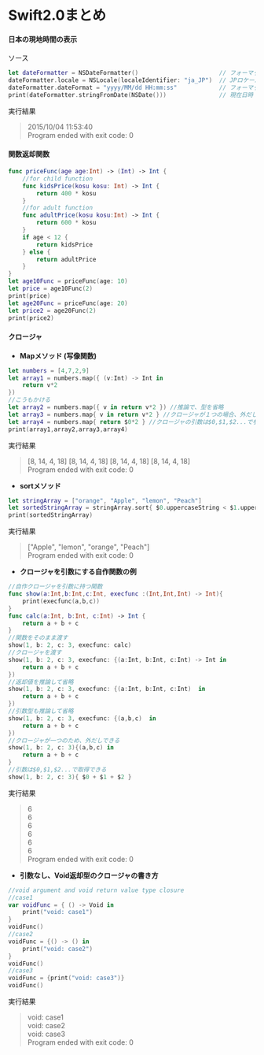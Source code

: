 # Swift2.0まとめ

#### 日本の現地時間の表示

ソース

```swift
let dateFormatter = NSDateFormatter()                       // フォーマットの取得
dateFormatter.locale = NSLocale(localeIdentifier: "ja_JP")  // JPロケール
dateFormatter.dateFormat = "yyyy/MM/dd HH:mm:ss"            // フォーマットの指定
print(dateFormatter.stringFromDate(NSDate()))               // 現在日時
```

実行結果
>2015/10/04 11:53:40  
>Program ended with exit code: 0

#### 関数返却関数
```swift
func priceFunc(age age:Int) -> (Int) -> Int {
    //for child function
    func kidsPrice(kosu kosu: Int) -> Int {
        return 400 * kosu
    }
    //for adult function
    func adultPrice(kosu kosu:Int) -> Int {
        return 600 * kosu
    }
    if age < 12 {
        return kidsPrice
    } else {
        return adultPrice
    }
}
let age10Func = priceFunc(age: 10)
let price = age10Func(2)
print(price)
let age20Func = priceFunc(age: 20)
let price2 = age20Func(2)
print(price2)
```

#### クロージャ

* __Mapメソッド (写像関数)__
```swift
let numbers = [4,7,2,9]
let array1 = numbers.map({ (v:Int) -> Int in
    return v*2
})
//こうもかける
let array2 = numbers.map({ v in return v*2 }) //推論で、型を省略
let array3 = numbers.map{ v in return v*2 } //クロージャが１つの場合、外だしできる
let array4 = numbers.map{ return $0*2 } //クロージャの引数は$0,$1,$2...で参照
print(array1,array2,array3,array4)
```
実行結果
>[8, 14, 4, 18] [8, 14, 4, 18] [8, 14, 4, 18] [8, 14, 4, 18]  
>Program ended with exit code: 0

* __sortメソッド__
```swift
let stringArray = ["orange", "Apple", "lemon", "Peach"]
let sortedStringArray = stringArray.sort{ $0.uppercaseString < $1.uppercaseString }
print(sortedStringArray)
```
実行結果
>["Apple", "lemon", "orange", "Peach"]  
>Program ended with exit code: 0

* __クロージャを引数にする自作関数の例__
```swift
//自作クロージャを引数に持つ関数
func show(a:Int,b:Int,c:Int, execfunc :(Int,Int,Int) -> Int){
    print(execfunc(a,b,c))
}
func calc(a:Int, b:Int, c:Int) -> Int {
    return a + b + c
}
//関数をそのまま渡す
show(1, b: 2, c: 3, execfunc: calc)
//クロージャを渡す
show(1, b: 2, c: 3, execfunc: {(a:Int, b:Int, c:Int) -> Int in
    return a + b + c
})
//返却値を推論して省略
show(1, b: 2, c: 3, execfunc: {(a:Int, b:Int, c:Int)  in
    return a + b + c
})
//引数型も推論して省略
show(1, b: 2, c: 3, execfunc: {(a,b,c)  in
    return a + b + c
})
//クロージャが一つのため、外だしできる
show(1, b: 2, c: 3){(a,b,c) in
    return a + b + c
}
//引数は$0,$1,$2...で取得できる
show(1, b: 2, c: 3){ $0 + $1 + $2 }
```
実行結果
>6  
>6  
>6  
>6  
>6  
>6  
>Program ended with exit code: 0

* __引数なし、Void返却型のクロージャの書き方__
```swift
//void argument and void return value type closure
//case1
var voidFunc = { () -> Void in
    print("void: case1")
}
voidFunc()
//case2
voidFunc = {() -> () in
    print("void: case2")
}
voidFunc()
//case3
voidFunc = {print("void: case3")}
voidFunc()
```
実行結果
>void: case1  
>void: case2  
>void: case3  
>Program ended with exit code: 0
